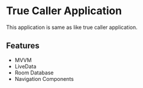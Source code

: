 # True Caller Application
This application is same as like true caller application.

## Features
- MVVM
- LiveData
- Room Database
- Navigation Components
